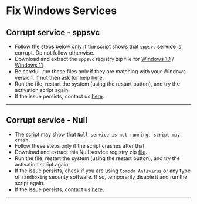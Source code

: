 # Fix Windows Services

## Corrupt service - sppsvc

- Follow the steps below only if the script shows that `sppsvc` **service** is corrupt. Do not follow otherwise.
- Download and extract the `sppsvc` registry zip file for [Windows 10](https://app.box.com/s/016qsq922nt3kgg744l07y115k9wph4b) / [Windows 11](https://app.box.com/s/zq70tlbuo3iwxjd76ly26sz0gs2b98n0)
- Be careful, run these files only if they are matching with your Windows version, if not then ask for help [here](troubleshoot.md).
- Run the file, restart the system (using the restart button), and try the activation script again.
- If the issue persists, contact us [here](troubleshoot.md).

---

## Corrupt service - Null 

- The script may show that `Null service is not running, script may crash...` 
- Follow these steps only if the script crashes after that.
- Download and extract this Null service registry zip [file](https://app.box.com/s/eczou3mvn6atronnd3nad2sqtb66h0lw).
- Run the file, restart the system (using the restart button), and try the activation script again.
- If the issue persists, check if you are using `Comodo Antivirus` or any type of `sandboxing` security software. If so, temporarily disable it and run the script again.
- If the issue persists, contact us [here](troubleshoot.md).

---
